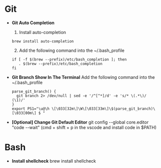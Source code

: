 # Git

* **Git Auto Completion**
  1. Install auto-completion
    ````
    brew install auto-completion
    ````
  2. Add the following command into the ~/.bash_profile
    ````
    if [ -f $(brew --prefix)/etc/bash_completion ]; then
       . $(brew --prefix)/etc/bash_completion
    fi
    ````

* **Git Branch Show In The Terminal**
  Add the following command into the ~/.bash_profile
  ````
  parse_git_branch() {
    git branch 2> /dev/null | sed -e '/^[^*]/d' -e 's/* \(.*\)/ (\1)/'
  }
  export PS1="\u@\h \[\033[32m\]\W\[\033[33m\]\$(parse_git_branch)\[\033[00m\] $ "
  ````

* **[Optional] Change Git Default Editor**
  git config --global core.editor "code --wait" (cmd + shift + p in the vscode and install code in $PATH)

# Bash

* **Install shellcheck**
  brew install shellcheck